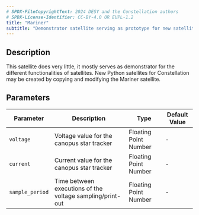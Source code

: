```yaml
---
# SPDX-FileCopyrightText: 2024 DESY and the Constellation authors
# SPDX-License-Identifier: CC-BY-4.0 OR EUPL-1.2
title: "Mariner"
subtitle: "Demonstrator satellite serving as prototype for new satellites"
---
```


## Description

This satellite does very little, it mostly serves as demonstrator for the different functionalities of satellites.
New Python satellites for Constellation may be created by copying and modifying the Mariner satellite.

## Parameters

| Parameter | Description | Type | Default Value |
|-----------|-------------|------|---------------|
| `voltage` | Voltage value for the canopus star tracker | Floating Point Number | - |
| `current` | Current value for the canopus star tracker | Floating Point Number | - |
| `sample_period` | Time between executions of the voltage sampling/print-out | Floating Point Number | - |
